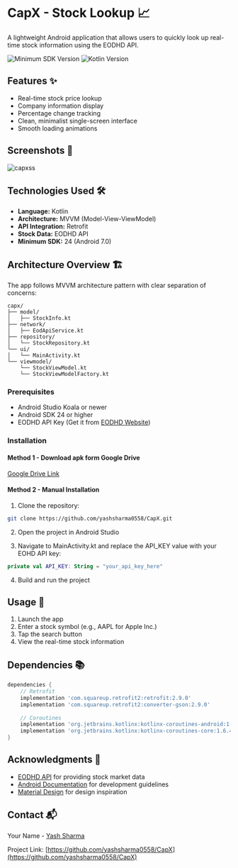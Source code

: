 # CapX - Stock Lookup 📈

A lightweight Android application that allows users to quickly look up real-time stock information using the EODHD API.

![Minimum SDK Version](https://img.shields.io/badge/Min%20SDK-24-brightgreen)
![Kotlin Version](https://img.shields.io/badge/Kotlin-1.8.0-blue)

## Features ✨

- Real-time stock price lookup
- Company information display
- Percentage change tracking
- Clean, minimalist single-screen interface
- Smooth loading animations

## Screenshots 📱

![capxss](https://github.com/user-attachments/assets/61b600d7-ef0d-4d52-8bff-03d38325dc0c)


## Technologies Used 🛠️

- **Language:** Kotlin
- **Architecture:** MVVM (Model-View-ViewModel)
- **API Integration:** Retrofit
- **Stock Data:** EODHD API
- **Minimum SDK:** 24 (Android 7.0)

## Architecture Overview 🏗️

The app follows MVVM architecture pattern with clear separation of concerns:

```
capx/
├── model/
│   ├── StockInfo.kt
├── network/
│   ├── EodApiService.kt
├── repository/
│   └── StockRepository.kt
└── ui/
│   └── MainActivity.kt
└── viewmodel/
    └── StockViewModel.kt
    └── StockViewModelFactory.kt
```

### Prerequisites

- Android Studio Koala or newer
- Android SDK 24 or higher
- EODHD API Key (Get it from [EODHD Website](https://eodhd.com))

### Installation
#### Method 1 - Download apk form Google Drive
[Google Drive Link](https://drive.google.com/file/d/1VVOKzV87ZADgNMwHyQwCMlFLhkr1m8iN/view?usp=drive_link)

#### Method 2 - Manual Installation
1. Clone the repository:
```bash
git clone https://github.com/yashsharma0558/CapX.git
```

2. Open the project in Android Studio

3. Navigate to MainActivity.kt and replace the API_KEY value with your EOHD API key:
```MainActivity.kt
private val API_KEY: String = "your_api_key_here"
```

4. Build and run the project

## Usage 📱

1. Launch the app
2. Enter a stock symbol (e.g., AAPL for Apple Inc.)
3. Tap the search button
4. View the real-time stock information

## Dependencies 📚

```gradle
dependencies {
    // Retrofit
    implementation 'com.squareup.retrofit2:retrofit:2.9.0'
    implementation 'com.squareup.retrofit2:converter-gson:2.9.0'
    
    // Coroutines
    implementation 'org.jetbrains.kotlinx:kotlinx-coroutines-android:1.6.4'
    implementation 'org.jetbrains.kotlinx:kotlinx-coroutines-core:1.6.4'
}
```

## Acknowledgments 🙏

- [EODHD API](https://eodhd.com) for providing stock market data
- [Android Documentation](https://developer.android.com) for development guidelines
- [Material Design](https://material.io) for design inspiration

## Contact 📬

Your Name - [Yash Sharma](https://www.linkedin.com/in/yash-sharma-b802a2251)

Project Link: [https://github.com/yashsharma0558/CapX](https://github.com/yashsharma0558/CapX)

